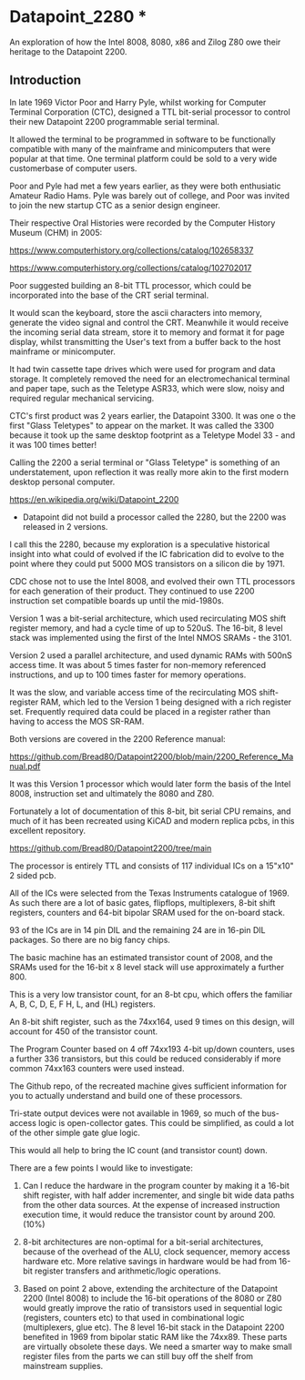 # Datapoint_2280 *
An exploration of how the Intel 8008, 8080, x86 and Zilog Z80 owe their heritage to the Datapoint 2200.

## Introduction

In late 1969 Victor Poor and Harry Pyle, whilst working for Computer Terminal Corporation (CTC), designed a TTL bit-serial processor to control their new Datapoint 2200 programmable serial terminal.

It allowed the terminal to be programmed in software to be functionally compatible with many of the mainframe and minicomputers that were popular at that time. One terminal platform could be sold to a very wide customerbase of computer users.

Poor and Pyle had met a few years earlier, as they were both enthusiatic Amateur Radio Hams. Pyle was barely out of college, and Poor was invited to join the new startup CTC as a senior design engineer.

Their respective Oral Histories were recorded by the Computer History Museum (CHM) in 2005:

https://www.computerhistory.org/collections/catalog/102658337

https://www.computerhistory.org/collections/catalog/102702017

Poor suggested building an 8-bit TTL processor, which could be incorporated into the base of the CRT serial terminal. 

It would scan the keyboard, store the ascii characters into memory, generate the video signal and control the CRT. Meanwhile it would receive the incoming serial data stream, store it to memory and format it for page display, whilst transmitting the User's text from a buffer back to the host mainframe or minicomputer.

It had twin cassette tape drives which were used for program and data storage. It completely removed the need for an electromechanical terminal and paper tape, such as the Teletype ASR33, which were slow, noisy and required regular mechanical servicing.

CTC's first product was 2 years earlier, the Datapoint 3300. It was one o the first "Glass Teletypes" to appear on the market. It was called the 3300 because it took up the same desktop footprint as a Teletype Model 33 - and it was 100 times better!

Calling the 2200 a serial terminal or "Glass Teletype" is something of an understatement, upon reflection it was really more akin to the first modern desktop personal computer.

https://en.wikipedia.org/wiki/Datapoint_2200

* Datapoint did not build a processor called the 2280, but the 2200 was released in 2 versions. 

I call this the 2280, because my exploration is a speculative historical insight into what could of evolved if the IC fabrication did to evolve to the point where they could put 5000 MOS transistors on a silicon die by 1971.

CDC chose not to use the Intel 8008, and evolved their own TTL processors for each generation of their product. They continued to use 2200 instruction set compatible boards up until the mid-1980s.


Version 1 was a bit-serial architecture, which used recirculating MOS shift register memory, and had a cycle time of up to 520uS. The 16-bit, 8 level stack was implemented using the first of the Intel NMOS SRAMs - the 3101.

Version 2 used a parallel architecture, and used dynamic RAMs with 500nS access time.  It was about 5 times faster for non-memory referenced instructions, and up to 100 times faster for memory operations.

It was the slow, and variable access time of the recirculating MOS shift-register RAM, which led to the Version 1 being designed with a rich register set. Frequently required data could be placed in a register rather than having to access the MOS SR-RAM.

Both versions are covered in the 2200 Reference manual:

https://github.com/Bread80/Datapoint2200/blob/main/2200_Reference_Manual.pdf

It was this Version 1 processor which would later form the basis of the Intel 8008, instruction set and ultimately the 8080 and Z80.

Fortunately a lot of documentation of this 8-bit, bit serial CPU remains, and much of it has been recreated using KiCAD and modern replica pcbs, in this excellent repository.

https://github.com/Bread80/Datapoint2200/tree/main

The processor is entirely TTL and consists of 117 individual ICs on a 15"x10" 2 sided pcb.

All of the ICs were selected from the Texas Instruments catalogue of 1969. As such there are a lot of basic gates, flipflops, multiplexers, 8-bit shift registers, counters and 64-bit bipolar SRAM used for the on-board stack.

93 of the ICs are in 14 pin DIL and the remaining 24 are in 16-pin DIL packages. So there are no big fancy chips.

The basic machine has an estimated transistor count of 2008, and the SRAMs used for the 16-bit x 8 level stack will use approximately a further 800.

This is a very low transistor count, for an 8-bt cpu, which offers the familiar A, B, C, D, E, F H, L, and (HL) registers.

An 8-bit shift register, such as the 74xx164, used 9 times on this design, will account for 450 of the transistor count.

The Program Counter based on 4 off 74xx193 4-bit up/down counters, uses a further 336 transistors, but this could be reduced considerably if more common 74xx163 counters were used instead.

The Github repo, of the recreated machine gives sufficient information for you to actually understand and build one of these processors.

Tri-state output devices were not available in 1969, so much of the bus-access logic is open-collector gates. This could be simplified, as could a lot of the other simple gate glue logic.

This would all help to bring the IC count (and transistor count) down.


There are a few points I would like to investigate:

1. Can I reduce the hardware in the program counter by making it a 16-bit shift register, with half adder incrementer, and single bit wide data paths from the other data sources. At the expense of increased instruction execution time, it would reduce the transistor count by around 200. (10%)

2. 8-bit architectures are non-optimal for a bit-serial architectures, because of the overhead of the ALU, clock sequencer, memory access hardware etc. More relative savings in hardware would be had from 16-bit register transfers and arithmetic/logic operations.

3. Based on point 2 above, extending the architecture of the Datapoint 2200 (Intel 8008) to include the 16-bit operations of the 8080 or Z80 would greatly improve the ratio of transistors used in sequential logic (registers, counters etc) to that used in combinational logic (multiplexers, glue etc).
The 8 level 16-bit stack in the Datapoint 2200 benefited in 1969 from bipolar static RAM like the 74xx89. These parts are virtually obsolete these days. We need a smarter way to make small register files from the parts we can still buy off the shelf from mainstream supplies.

